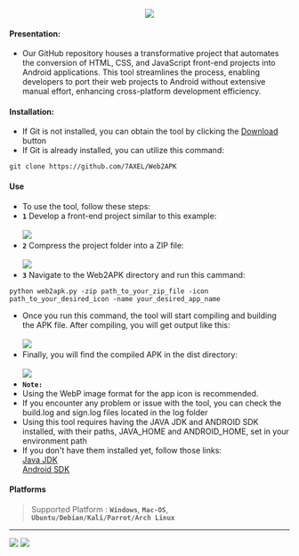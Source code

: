 <!-- SPYTROG -->
<p align='center'>
  <img src="https://github.com/7AXEL/Web2APK/blob/main/images/logo.png"></img>

#### Presentation:
- Our GitHub repository houses a transformative project that automates the conversion of HTML, CSS, and JavaScript front-end projects into Android applications. This tool streamlines the process, enabling developers to port their web projects to Android without extensive manual effort, enhancing cross-platform development efficiency.
#### Installation:
- If Git is not installed, you can obtain the tool by clicking the <a href="https://github.com/7AXEL/Web2APK/archive/refs/heads/main.zip">Download</a> button
- If Git is already installed, you can utilize this command:
```
git clone https://github.com/7AXEL/Web2APK
```
#### Use
- To use the tool, follow these steps:
- **`1`** Develop a front-end project similar to this example:<br><br>
<img src="https://github.com/7AXEL/Web2APK/blob/main/images/cap2.png"></img><br>
- **`2`** Compress the project folder into a ZIP file:<br><br>
<img src="https://github.com/7AXEL/Web2APK/blob/main/images/cap3.png"></img><br>
- **`3`** Navigate to the Web2APK directory and run this cammand:
```
python web2apk.py -zip path_to_your_zip_file -icon path_to_your_desired_icon -name your_desired_app_name 
```
- Once you run this command, the tool will start compiling and building the APK file. After compiling, you will get output like this:<br><br>
<img src="https://github.com/7AXEL/Web2APK/blob/main/images/cap1.png"></img><br>
- Finally, you will find the compiled APK in the dist directory:<br><br>
<img src="https://github.com/7AXEL/Web2APK/blob/main/images/cap4.png"></img><br>
- **`Note:`**
-   Using the WebP image format for the app icon is recommended.
-   If you encounter any problem or issue with the tool, you can check the build.log and sign.log files located in the log folder
-   Using this tool requires having the JAVA JDK and ANDROID SDK installed, with their paths, JAVA_HOME and ANDROID_HOME, set in your environment path
-   If you don't have them installed yet, follow those links:<br>
    <a href="https://www.oracle.com/java/technologies/javase/jdk17-archive-downloads.html">Java JDK</a><br>
    <a href="https://developer.android.com/studio?gad_source=1&gclid=CjwKCAjw1emzBhB8EiwAHwZZxaDZomNDa979EuJ6E2Xjgrp4o-NiDyc36wXADYMinU0JmuodKHYPsBoCC40QAvD_BwE&gclsrc=aw.ds&hl=fr">Android SDK</a>

#### Platforms
> Supported Platform : **`Windows`**, **`Mac-OS`**, **`Ubuntu/Debian/Kali/Parrot/Arch Linux`**<br>
<hr>

<img src="https://img.shields.io/badge/Author-A.X.E.L-red?style=flat-square;"></img>
<img src="https://img.shields.io/badge/Open Source-Yes-red?style=flat-square;"></img>


